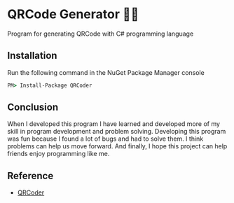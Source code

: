 # QRCode Generator 👨‍💻
Program for generating QRCode with C# programming language

## Installation
Run the following command in the NuGet Package Manager console
```cmd
PM> Install-Package QRCoder
```

## Conclusion
When I developed this program I have learned and developed more of my skill in program development and problem solving. Developing this program was fun because I found a lot of bugs and had to solve them. I think problems can help us move forward. And finally, I hope this project can help friends enjoy programming like me.

## Reference
- [QRCoder](https://github.com/codebude/QRCoder)